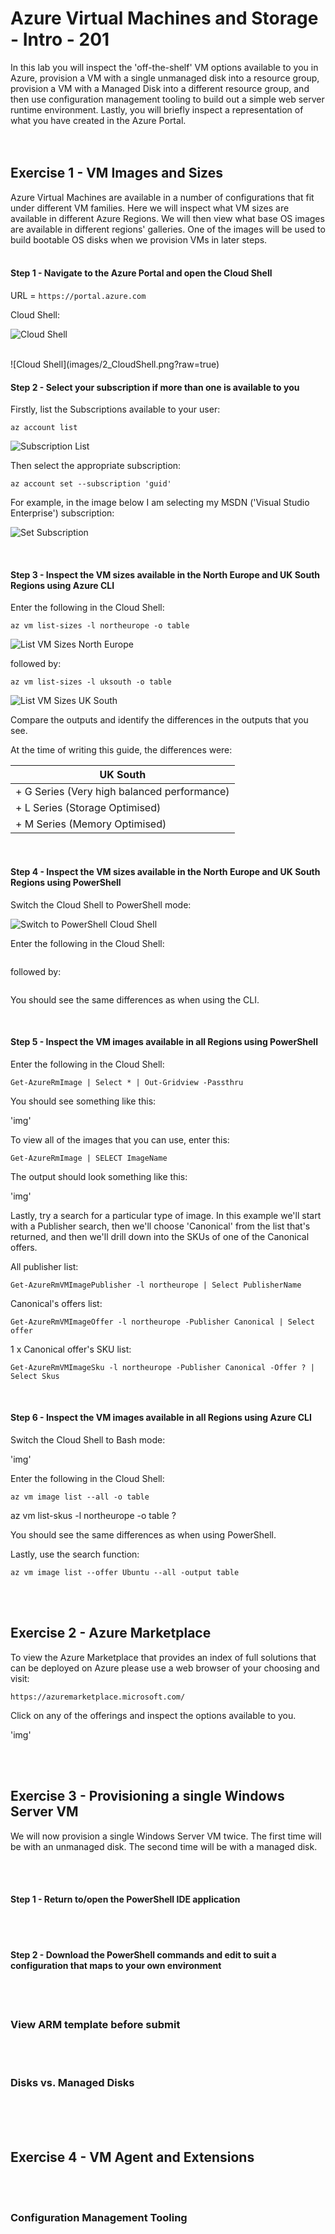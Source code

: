 # Azure Virtual Machines and Storage - Intro - 201

In this lab you will inspect the 'off-the-shelf' VM options available to you in Azure, provision a VM with a single unmanaged disk into a resource group, provision a VM with a Managed Disk into a different resource group, and then use configuration management tooling to build out a simple web server runtime environment.  Lastly, you will briefly inspect a representation of what you have created in the Azure Portal.
<br><br><br>
## Exercise 1 - VM Images and Sizes

Azure Virtual Machines are available in a number of configurations that fit under different VM families.  Here we will inspect what VM sizes are available in different Azure Regions.  We will then view what base OS images are available in different regions' galleries.  One of the images will be used to build bootable OS disks when we provision VMs in later steps.
<br><br>
#### Step 1 - Navigate to the Azure Portal and open the Cloud Shell

URL = `https://portal.azure.com`

Cloud Shell:

![Cloud Shell](images/1_CloudShell.png?raw=true)

<br>
![Cloud Shell](images/2_CloudShell.png?raw=true)

<br>

#### Step 2 - Select your subscription if more than one is available to you

Firstly, list the Subscriptions available to your user:

```
az account list
```

![Subscription List](images/3_AccountList.png?raw=true)

Then select the appropriate subscription:

```
az account set --subscription 'guid'
```

For example, in the image below I am selecting my MSDN ('Visual Studio Enterprise') subscription:

![Set Subscription](images/4_AccountSet.png?raw=true)

<br>

#### Step 3 - Inspect the VM sizes available in the North Europe and UK South Regions using Azure CLI

Enter the following in the Cloud Shell:

```
az vm list-sizes -l northeurope -o table
```

![List VM Sizes North Europe](images/5_ListVMSizesNorthEurope.png?raw=true)

followed by:

```
az vm list-sizes -l uksouth -o table
```

![List VM Sizes UK South](images/6_ListVMSizesUKSouth.png?raw=true)


Compare the outputs and identify the differences in the outputs that you see.


At the time of writing this guide, the differences were:

| UK South |
| ------------------------------------------- |
| + G Series (Very high balanced performance) |
| + L Series (Storage Optimised) |
| + M Series (Memory Optimised) |

<br>

#### Step 4 - Inspect the VM sizes available in the North Europe and UK South Regions using PowerShell

Switch the Cloud Shell to PowerShell mode:

![Switch to PowerShell Cloud Shell](images/7_SwitchToPowerShell.png?raw=true)

Enter the following in the Cloud Shell:

```

```

followed by:

```

```

You should see the same differences as when using the CLI.

<br>

#### Step 5 - Inspect the VM images available in all Regions using PowerShell

Enter the following in the Cloud Shell:

```
Get-AzureRmImage | Select * | Out-Gridview -Passthru
```

You should see something like this:

'img'

To view all of the images that you can use, enter this:

```
Get-AzureRmImage | SELECT ImageName
```

The output should look something like this:

'img'

Lastly, try a search for a particular type of image.  In this example we'll start with a Publisher search, then we'll choose 'Canonical' from the list that's returned, and then we'll drill down into the SKUs of one of the Canonical offers.

All publisher list:

```
Get-AzureRmVMImagePublisher -l northeurope | Select PublisherName
```

Canonical's offers list:

```
Get-AzureRmVMImageOffer -l northeurope -Publisher Canonical | Select offer
```

1 x Canonical offer's SKU list:

```
Get-AzureRmVMImageSku -l northeurope -Publisher Canonical -Offer ? | Select Skus
```

<br>

#### Step 6 - Inspect the VM images available in all Regions using Azure CLI

Switch the Cloud Shell to Bash mode:

'img'

Enter the following in the Cloud Shell:

```
az vm image list --all -o table
```

az vm list-skus -l northeurope -o table ?

You should see the same differences as when using PowerShell.

Lastly, use the search function:

```
az vm image list --offer Ubuntu --all -output table
```

<br><br>
## Exercise 2 - Azure Marketplace

To view the Azure Marketplace that provides an index of full solutions that can be deployed on Azure please use a web browser of your choosing and visit:

```
https://azuremarketplace.microsoft.com/
```

Click on any of the offerings and inspect the options available to you.

'img'

<br><br>
## Exercise 3 - Provisioning a single Windows Server VM

We will now provision a single Windows Server VM twice.  The first time will be with an unmanaged disk.  The second time will be with a managed disk.

<br><br>
#### Step 1 - Return to/open the PowerShell IDE application


<br><br>
#### Step 2 - Download the PowerShell commands and edit to suit a configuration that maps to your own environment





<br><br>
### View ARM template before submit

<br><br>
### Disks vs. Managed Disks


<br><br><br>
## Exercise 4 - VM Agent and Extensions

<br><br>
### Configuration Management Tooling

